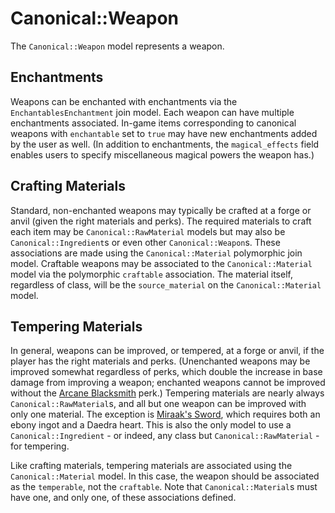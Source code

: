 # Canonical::Weapon

The `Canonical::Weapon` model represents a weapon.

## Enchantments

Weapons can be enchanted with enchantments via the `EnchantablesEnchantment` join model. Each weapon can have multiple enchantments associated. In-game items corresponding to canonical weapons with `enchantable` set to `true` may have new enchantments added by the user as well. (In addition to enchantments, the `magical_effects` field enables users to specify miscellaneous magical powers the weapon has.)

## Crafting Materials

Standard, non-enchanted weapons may typically be crafted at a forge or anvil (given the right materials and perks). The required materials to craft each item may be `Canonical::RawMaterial` models but may also be `Canonical::Ingredient`s or even other `Canonical::Weapon`s. These associations are made using the `Canonical::Material` polymorphic join model. Craftable weapons may be associated to the `Canonical::Material` model via the polymorphic `craftable` association. The material itself, regardless of class, will be the `source_material` on the `Canonical::Material` model.

## Tempering Materials

In general, weapons can be improved, or tempered, at a forge or anvil, if the player has the right materials and perks. (Unenchanted weapons may be improved somewhat regardless of perks, which double the increase in base damage from improving a weapon; enchanted weapons cannot be improved without the [Arcane Blacksmith](https://skyrim.fandom.com/wiki/Arcane_Blacksmith#:~:text=Arcane%20Blacksmith%20is%20a%20perk,and%20the%20Steel%20Smithing%20perk.) perk.) Tempering materials are nearly always `Canonical::RawMaterial`s, and all but one weapon can be improved with only one material. The exception is [Miraak's Sword](https://elderscrolls.fandom.com/wiki/Miraak's_Sword), which requires both an ebony ingot and a Daedra heart. This is also the only model to use a `Canonical::Ingredient` - or indeed, any class but `Canonical::RawMaterial` - for tempering.

Like crafting materials, tempering materials are associated using the `Canonical::Material` model. In this case, the weapon should be associated as the `temperable`, not the `craftable`. Note that `Canonical::Material`s must have one, and only one, of these associations defined.
